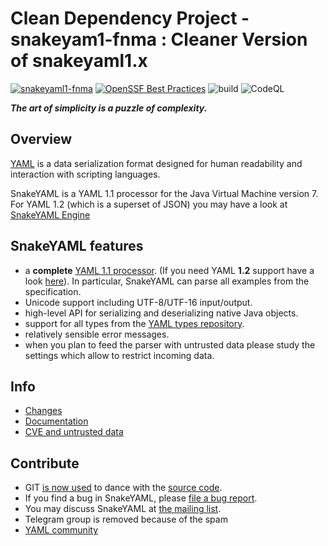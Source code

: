 # Clean Dependency Project - snakeyam1-fnma : Cleaner Version of snakeyaml1.x

[![snakeyaml1-fnma](https://api.securityscorecards.dev/projects/github.com/Clean-Dependency-Project/snakeyaml1-fnma/badge)](https://api.securityscorecards.dev/projects/github.com/Clean-Dependency-Project/snakeyaml1-fnma)
[![OpenSSF Best Practices](https://bestpractices.coreinfrastructure.org/projects/7554/badge)](https://bestpractices.coreinfrastructure.org/projects/7554)
![build](https://github.com/github.com/Clean-Dependency-Project/snakeyaml1-fnma/workflows/verify/badge.svg?branch=main)
![CodeQL](https://github.com/Clean-Dependency-Project/snakeyaml1-fnma/workflows/CodeQL/badge.svg?branch=main)

***The art of simplicity is a puzzle of complexity.***

## Overview ##
[YAML](http://yaml.org) is a data serialization format designed for human readability and interaction with scripting languages.

SnakeYAML is a YAML 1.1 processor for the Java Virtual Machine version 7.
For YAML 1.2 (which is a superset of JSON) you may have a look at [SnakeYAML Engine](https://bitbucket.org/snakeyaml/snakeyaml-engine)

## SnakeYAML features ##

* a **complete** [YAML 1.1 processor](http://yaml.org/spec/1.1/current.html). (If you need YAML **1.2** support have a look [here](https://bitbucket.org/snakeyaml/snakeyaml-engine)). In particular, SnakeYAML can parse all examples from the specification.
* Unicode support including UTF-8/UTF-16 input/output.
* high-level API for serializing and deserializing native Java objects.
* support for all types from the [YAML types repository](http://yaml.org/type/index.html).
* relatively sensible error messages.
* when you plan to feed the parser with untrusted data please study the settings which allow to restrict incoming data.


## Info ##
 * [Changes](https://bitbucket.org/snakeyaml/snakeyaml/wiki/Changes)
 * [Documentation](https://bitbucket.org/snakeyaml/snakeyaml/wiki/Documentation)
 * [CVE and untrusted data](https://bitbucket.org/snakeyaml/snakeyaml/wiki/CVE%20&%20NIST.md)

## Contribute ##
* GIT [is now used](https://bitbucket.org/snakeyaml/snakeyaml/wiki/Migration%20to%20Git) to dance with the [source code](https://bitbucket.org/snakeyaml/snakeyaml/src).
* If you find a bug in SnakeYAML, please [file a bug report](https://bitbucket.org/snakeyaml/snakeyaml/issues?status=new&status=open).
* You may discuss SnakeYAML at
[the mailing list](http://groups.google.com/group/snakeyaml-core).
* Telegram group is removed because of the spam
* [YAML community](https://matrix.to/#/%23chat:yaml.io)
